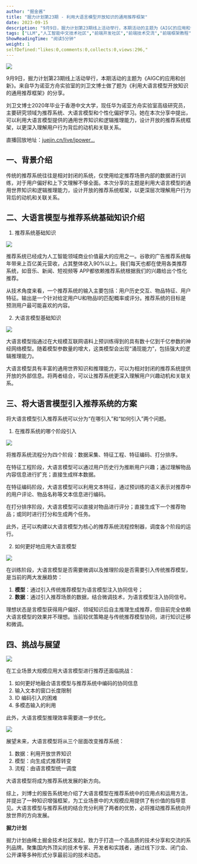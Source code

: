```yaml
---
author: "掘金酱"
title: "掘力计划第23期 - 利用大语言模型开放知识的通用推荐框架"
date: 2023-09-15
description: "9月9日，掘力计划第23期线上活动举行，本期活动的主题为《AIGC的应用和创新》。来自华为诺亚方舟实验室的刘卫文博士做了题为《利用大语言模型开放知识的通用推荐框架》的分享。 刘卫文博士2020年毕业于"
tags: ["LLM","人工智能中文技术社区","前端开发社区","前端技术交流","前端框架教程","JavaScript 学习资源","CSS 技巧与最佳实践","HTML5 最新动态","前端工程师职业发展","开源前端项目","前端技术趋势"]
ShowReadingTime: "阅读5分钟"
weight: 1
selfDefined:"likes:0,comments:0,collects:0,views:296,"
---
```

![](/images/jueJin/11a2c020b98a4ef.png)

9月9日，掘力计划第23期线上活动举行，本期活动的主题为《AIGC的应用和创新》。来自华为诺亚方舟实验室的刘卫文博士做了题为《利用大语言模型开放知识的通用推荐框架》的分享。

刘卫文博士2020年毕业于香港中文大学，现任华为诺亚方舟实验室高级研究员，主要研究领域为推荐系统、大语言模型和个性化偏好学习。她在本次分享中提出，可以利用大语言模型提供的通用世界知识和逻辑推理能力，设计开放的推荐系统框架，以更深入理解用户行为背后的动机和关联关系。

直播回放地址：[juejin.cn/live/jpower…](https://juejin.cn/live/jpowermeetup23 "https://juejin.cn/live/jpowermeetup23")

一、背景介绍
------

传统的推荐系统往往是相对封闭的系统，仅使用给定推荐场景内部的数据进行训练，对于用户偏好和上下文理解不够全面。本次分享的主题是利用大语言模型的通用世界知识和逻辑推理能力，设计开放的推荐系统框架，以更深层次理解用户行为背后的动机和关联关系。

二、大语言模型与推荐系统基础知识介绍
------------------

1.  推荐系统基础知识

![](/images/jueJin/587c61fb4c6541c.png)

推荐系统已经成为人工智能领域商业价值最大的应用之一。谷歌的广告推荐系统每年带来上百亿美元营收，占其整体收入90%以上。我们每天也都在使用各类推荐系统，如音乐、新闻、短视频等 APP都依赖推荐系统根据我们的兴趣给出个性化推荐。

从技术角度来看，一个推荐系统的输入主要包括：用户历史交互、物品特征、用户特征。输出是一个针对给定用户U和物品I的匹配概率或评分。推荐系统的目标是预测用户最可能喜欢的内容。

2.  大语言模型基础知识

![](/images/jueJin/d8f36d53f87f486.png)

大语言模型指通过在大规模互联网语料上预训练得到的具有数十亿到千亿参数的神经网络模型。随着模型参数量的增大，这类模型会出现“涌现能力”，包括强大的逻辑推理能力。

大语言模型具有丰富的通用世界知识和推理能力，可以为相对封闭的推荐系统提供开放的外部信息。将两者结合，可以让推荐系统更深入理解用户兴趣动机和关联关系。

三、将大语言模型引入推荐系统的方案
-----------------

将大语言模型引入推荐系统可以分为“在哪引入”和“如何引入”两个问题。

1.  在推荐系统的哪个阶段引入

![](/images/jueJin/be1d11240391433.png)

将推荐系统流程分为四个阶段：数据采集、特征工程、特征编码、打分排序。

在特征工程阶段，大语言模型可以通过用户历史行为推断用户兴趣；通过理解物品内容信息进行扩充；直接生成样本数据。

在特征编码阶段，大语言模型可以利用文本特征，通过预训练的语义表示对推荐中的用户评论、物品名称等文本信息进行编码。

在打分排序阶段，大语言模型可以直接对物品进行评分；直接生成下一个推荐物品；或同时进行打分和生成两个任务。

此外，还可以构建以大语言模型为核心的推荐系统流程控制器，调度各个阶段的运行。

2.  如何更好地应用大语言模型

![](/images/jueJin/16bf1469bd864b4.png)

在训练阶段，大语言模型是否需要微调以及推理阶段是否需要引入传统推荐模型，是当前的两大发展趋势：

1.  **模型**：通过引入传统推荐模型为语言模型注入协同信号；
2.  **数据**：通过引入推荐场景的数据，结合微调技术，为语言模型注入协同信号。

理想状态是言模型获得用户偏好、领域知识后自主推理生成推荐，但目前完全依赖大语言模型的效果并不理想。当前较优策略是与传统推荐模型协同，进行知识迁移和微调。

四、挑战与展望
-------

![](/images/jueJin/c5f80faf7f8b443.png)

在工业场景大规模应用大语言模型进行推荐还面临挑战：

1.  如何更好地融合语言模型与推荐系统中编码的协同信息
2.  输入文本的窗口长度限制
3.  ID 编码引入的困难
4.  多模态输入的利用

此外，大语言模型推理效率需要进一步优化。

![](/images/jueJin/9da99a39394f4b6.png)

展望未来，大语言模型将从三个层面改变推荐系统：

1.  数据：利用开放世界知识
2.  模型：向生成式推荐转变
3.  流程：由语言模型统一调度

大语言模型将成为推荐系统发展的新方向。

综上，刘博士的报告系统地介绍了大语言模型在推荐系统中的应用点和运用方法，并提出了一种知识增强框架，为工业场景中的大规模应用提供了有价值的指导意见。大语言模型与推荐系统的结合充分利用了两者的优势，必将推动推荐系统向开放世界的方向发展。

**掘力计划**

掘力计划由稀土掘金技术社区发起，致力于打造一个高品质的技术分享和交流的系列品牌。聚集国内外顶尖的技术专家、开发者和实践者，通过线下沙龙、闭门会、公开课等多种形式分享最前沿的技术动态。